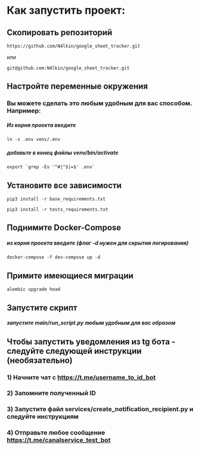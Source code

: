 # Как запустить проект:
## Скопировать репозиторий

	https://github.com/N4lkin/google_sheet_tracker.git

или

    git@github.com:N4lkin/google_sheet_tracker.git

## Настройте переменные окружения
### Вы можете сделать это любым удобным для вас способом. Например:
##### Из корня проекта введите
    ln -s .env venv/.env
##### добавьте в конец файлы venv/bin/activate
    export `grep -Ev '^#|^$|=$' .env`
## Установите все зависимости
    pip3 install -r base_requirements.txt

    pip3 install -r tests_requirements.txt


## Поднимите Docker-Compose
##### из корня проекта введите (флаг -d нужен для скрытия логирования)
    docker-compose -f dev-compose up -d 

## Примите имеющиеся миграции
    alembic upgrade head

## Запустите скрипт
##### запустите main/run_script.py любым удобным для вас образом

## Чтобы запустить уведомления из tg бота - следуйте следующей инструкции (необязательно)

### 1) Начните чат с https://t.me/username_to_id_bot
### 2) Запомните полученный ID
### 3) Запустите файл services/create_notification_recipient.py и следуйте инструкциям
### 4) Отправьте любое сообщение https://t.me/canalservice_test_bot